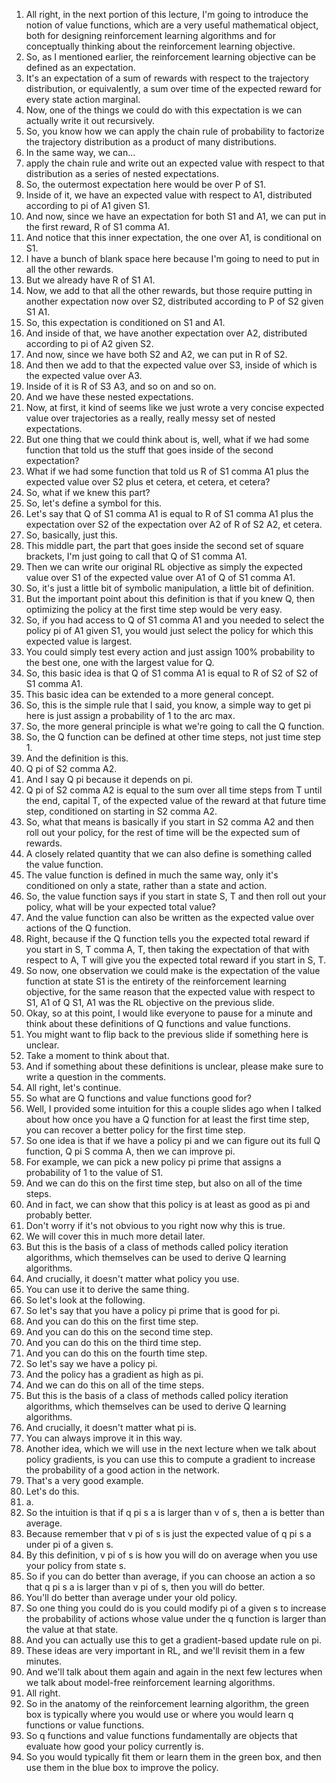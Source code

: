 1.  All right, in the next portion of this lecture, I'm going to introduce the notion of value functions, which are a very useful mathematical object, both for designing reinforcement learning algorithms and for conceptually thinking about the reinforcement learning objective.
2. So, as I mentioned earlier, the reinforcement learning objective can be defined as an expectation.
3. It's an expectation of a sum of rewards with respect to the trajectory distribution, or equivalently, a sum over time of the expected reward for every state action marginal.
4. Now, one of the things we could do with this expectation is we can actually write it out recursively.
5. So, you know how we can apply the chain rule of probability to factorize the trajectory distribution as a product of many distributions.
6. In the same way, we can...
7. apply the chain rule and write out an expected value with respect to that distribution as a series of nested expectations.
8. So, the outermost expectation here would be over P of S1.
9. Inside of it, we have an expected value with respect to A1, distributed according to pi of A1 given S1.
10. And now, since we have an expectation for both S1 and A1, we can put in the first reward, R of S1 comma A1.
11. And notice that this inner expectation, the one over A1, is conditional on S1.
12. I have a bunch of blank space here because I'm going to need to put in all the other rewards.
13. But we already have R of S1 A1.
14. Now, we add to that all the other rewards, but those require putting in another expectation now over S2, distributed according to P of S2 given S1 A1.
15. So, this expectation is conditioned on S1 and A1.
16. And inside of that, we have another expectation over A2, distributed according to pi of A2 given S2.
17. And now, since we have both S2 and A2, we can put in R of S2.
18. And then we add to that the expected value over S3, inside of which is the expected value over A3.
19. Inside of it is R of S3 A3, and so on and so on.
20. And we have these nested expectations.
21. Now, at first, it kind of seems like we just wrote a very concise expected value over trajectories as a really, really messy set of nested expectations.
22. But one thing that we could think about is, well, what if we had some function that told us the stuff that goes inside of the second expectation?
23. What if we had some function that told us R of S1 comma A1 plus the expected value over S2 plus et cetera, et cetera, et cetera?
24. So, what if we knew this part?
25. So, let's define a symbol for this.
26. Let's say that Q of S1 comma A1 is equal to R of S1 comma A1 plus the expectation over S2 of the expectation over A2 of R of S2 A2, et cetera.
27. So, basically, just this.
28. This middle part, the part that goes inside the second set of square brackets, I'm just going to call that Q of S1 comma A1.
29. Then we can write our original RL objective as simply the expected value over S1 of the expected value over A1 of Q of S1 comma A1.
30. So, it's just a little bit of symbolic manipulation, a little bit of definition.
31. But the important point about this definition is that if you knew Q, then optimizing the policy at the first time step would be very easy.
32. So, if you had access to Q of S1 comma A1 and you needed to select the policy pi of A1 given S1, you would just select the policy for which this expected value is largest.
33. You could simply test every action and just assign 100% probability to the best one, one with the largest value for Q.
34. So, this basic idea is that Q of S1 comma A1 is equal to R of S2 of S2 of S1 comma A1.
35. This basic idea can be extended to a more general concept.
36. So, this is the simple rule that I said, you know, a simple way to get pi here is just assign a probability of 1 to the arc max.
37. So, the more general principle is what we're going to call the Q function.
38. So, the Q function can be defined at other time steps, not just time step 1.
39. And the definition is this.
40. Q pi of S2 comma A2.
41. And I say Q pi because it depends on pi.
42. Q pi of S2 comma A2 is equal to the sum over all time steps from T until the end, capital T, of the expected value of the reward at that future time step, conditioned on starting in S2 comma A2.
43. So, what that means is basically if you start in S2 comma A2 and then roll out your policy, for the rest of time will be the expected sum of rewards.
44. A closely related quantity that we can also define is something called the value function.
45. The value function is defined in much the same way, only it's conditioned on only a state, rather than a state and action.
46. So, the value function says if you start in state S, T and then roll out your policy, what will be your expected total value?
47. And the value function can also be written as the expected value over actions of the Q function.
48. Right, because if the Q function tells you the expected total reward if you start in S, T comma A, T, then taking the expectation of that with respect to A, T will give you the expected total reward if you start in S, T.
49. So now, one observation we could make is the expectation of the value function at state S1 is the entirety of the reinforcement learning objective, for the same reason that the expected value with respect to S1, A1 of Q S1, A1 was the RL objective on the previous slide.
50. Okay, so at this point, I would like everyone to pause for a minute and think about these definitions of Q functions and value functions.
51. You might want to flip back to the previous slide if something here is unclear.
52. Take a moment to think about that.
53. And if something about these definitions is unclear, please make sure to write a question in the comments.
54. All right, let's continue.
55. So what are Q functions and value functions good for?
56. Well, I provided some intuition for this a couple slides ago when I talked about how once you have a Q function for at least the first time step, you can recover a better policy for the first time step.
57. So one idea is that if we have a policy pi and we can figure out its full Q function, Q pi S comma A, then we can improve pi.
58. For example, we can pick a new policy pi prime that assigns a probability of 1 to the value of S1.
59. And we can do this on the first time step, but also on all of the time steps.
60. And in fact, we can show that this policy is at least as good as pi and probably better.
61. Don't worry if it's not obvious to you right now why this is true.
62. We will cover this in much more detail later.
63. But this is the basis of a class of methods called policy iteration algorithms, which themselves can be used to derive Q learning algorithms.
64. And crucially, it doesn't matter what policy you use.
65. You can use it to derive the same thing.
66. So let's look at the following.
67. So let's say that you have a policy pi prime that is good for pi.
68. And you can do this on the first time step.
69. And you can do this on the second time step.
70. And you can do this on the third time step.
71. And you can do this on the fourth time step.
72. So let's say we have a policy pi.
73. And the policy has a gradient as high as pi.
74. And we can do this on all of the time steps.
75. But this is the basis of a class of methods called policy iteration algorithms, which themselves can be used to derive Q learning algorithms.
76. And crucially, it doesn't matter what pi is.
77. You can always improve it in this way.
78. Another idea, which we will use in the next lecture when we talk about policy gradients, is you can use this to compute a gradient to increase the probability of a good action in the network.
79. That's a very good example.
80. Let's do this.
81. a.
82. So the intuition is that if q pi s a is larger than v of s, then a is better than average.
83. Because remember that v pi of s is just the expected value of q pi s a under pi of a given s.
84. By this definition, v pi of s is how you will do on average when you use your policy from state s.
85. So if you can do better than average, if you can choose an action a so that q pi s a is larger than v pi of s, then you will do better.
86. You'll do better than average under your old policy.
87. So one thing you could do is you could modify pi of a given s to increase the probability of actions whose value under the q function is larger than the value at that state.
88. And you can actually use this to get a gradient-based update rule on pi.
89. These ideas are very important in RL, and we'll revisit them in a few minutes.
90. And we'll talk about them again and again in the next few lectures when we talk about model-free reinforcement learning algorithms.
91. All right.
92. So in the anatomy of the reinforcement learning algorithm, the green box is typically where you would use or where you would learn q functions or value functions.
93. So q functions and value functions fundamentally are objects that evaluate how good your policy currently is.
94. So you would typically fit them or learn them in the green box, and then use them in the blue box to improve the policy.